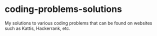 # coding-problems-solutions
My solutions to various coding problems that can be found on websites such as Kattis, Hackerrank, etc.
